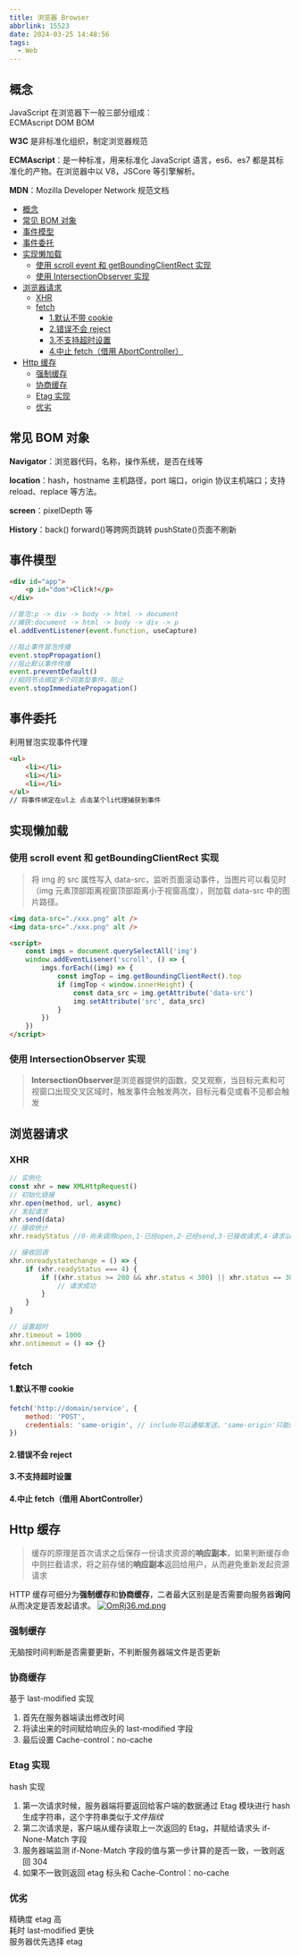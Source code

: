```yaml
---
title: 浏览器 Browser
abbrlink: 15523
date: 2024-03-25 14:48:56
tags:
  - Web
---
```


## 概念

JavaScript 在浏览器下一般三部分组成：  
ECMAscript DOM BOM

**W3C** 是非标准化组织，制定浏览器规范

**ECMAscript**：是一种标准，用来标准化 JavaScript 语言，es6、es7 都是其标准化的产物。在浏览器中以 V8，JSCore 等引擎解析。

**MDN**：Mozilla Developer Network 规范文档

<!-- more -->

- [概念](#概念)
- [常见 BOM 对象](#常见-bom-对象)
- [事件模型](#事件模型)
- [事件委托](#事件委托)
- [实现懒加载](#实现懒加载)
	- [使用 scroll event 和 getBoundingClientRect 实现](#使用-scroll-event-和-getboundingclientrect-实现)
	- [使用 IntersectionObserver 实现](#使用-intersectionobserver-实现)
- [浏览器请求](#浏览器请求)
	- [XHR](#xhr)
	- [fetch](#fetch)
		- [1.默认不带 cookie](#1默认不带-cookie)
		- [2.错误不会 reject](#2错误不会-reject)
		- [3.不支持超时设置](#3不支持超时设置)
		- [4.中止 fetch（借用 AbortController）](#4中止-fetch借用-abortcontroller)
- [Http 缓存](#http-缓存)
	- [强制缓存](#强制缓存)
	- [协商缓存](#协商缓存)
	- [Etag 实现](#etag-实现)
	- [优劣](#优劣)

## 常见 BOM 对象

**Navigator**：浏览器代码，名称，操作系统，是否在线等

**location**：hash，hostname 主机路径，port 端口，origin 协议主机端口；支持 reload、replace 等方法。

**screen**：pixelDepth 等

**History**：back() forward()等跨网页跳转 pushState()页面不刷新

## 事件模型

```html
<div id="app">
	<p id="dom">Click!</p>
</div>
```

```js
//冒泡:p -> div -> body -> html -> document
//捕获:document -> html -> body -> div -> p
el.addEventListener(event.function, useCapture)

//阻止事件冒泡传播
event.stopPropagation()
//阻止默认事件传播
event.preventDefault()
//相同节点绑定多个同类型事件，阻止
event.stopImmediatePropagation()
```

## 事件委托

利用冒泡实现事件代理

```html
<ul>
	<li></li>
	<li></li>
	<li></li>
</ul>
// 将事件绑定在ul上 点击某个li代理捕获到事件
```

## 实现懒加载

### 使用 scroll event 和 getBoundingClientRect 实现

> 将 img 的 src 属性写入 data-src，监听页面滚动事件，当图片可以看见时（img 元素顶部距离视窗顶部距离小于视窗高度），则加载
> data-src 中的图片路径。

```html
<img data-src="./xxx.png" alt />
<img data-src="./xxx.png" alt />

<script>
	const imgs = document.querySelectAll('img')
	window.addEventLisener('scroll', () => {
		imgs.forEach((img) => {
			const imgTop = img.getBoundingClientRect().top
			if (imgTop < window.innerHeight) {
				const data_src = img.getAttribute('data-src')
				img.setAttribute('src', data_src)
			}
		})
	})
</script>
```

### 使用 IntersectionObserver 实现

> **IntersectionObserver**是浏览器提供的函数，交叉观察，当目标元素和可视窗口出现交叉区域时，触发事件会触发两次，目标元看见或看不见都会触发

## 浏览器请求

### XHR

```js
// 实例化
const xhr = new XMLHttpRequest()
// 初始化链接
xhr.open(method, url, async)
// 发起请求
xhr.send(data)
// 接收统计
xhr.readyStatus //0-尚未调用open,1-已经open,2-已经send,3-已接收请求,4-请求以完成

// 接收回调
xhr.onreadystatechange = () => {
	if (xhr.readyStatus === 4) {
		if ((xhr.status >= 200 && xhr.status < 300) || xhr.status == 304) {
			// 请求成功
		}
	}
}

// 设置超时
xhr.timeout = 1000
xhr.ontimeout = () => {}
```

### fetch

#### 1.默认不带 cookie

```js
fetch('http://domain/service', {
	method: 'POST',
	credentials: 'same-origin', // include可以通榆发送，'same-origin'只能同域发送
})
```

#### 2.错误不会 reject

#### 3.不支持超时设置

#### 4.中止 fetch（借用 AbortController）

## Http 缓存

> 缓存的原理是首次请求之后保存一份请求资源的**响应副本**，如果判断缓存命中则拦截请求，将之前存储的**响应副本**返回给用户，从而避免重新发起资源请求

HTTP 缓存可细分为**强制缓存**和**协商缓存**，二者最大区别是是否需要向服务器**询问**从而决定是否发起请求。
[![OmRj36.md.png](https://ooo.0x0.ooo/2024/04/11/OmRj36.md.png)](https://img.tg/image/OmRj36)

### 强制缓存

无脑按时间判断是否需要更新，不判断服务器端文件是否更新

### 协商缓存

基于 last-modified 实现

1. 首先在服务器端读出修改时间
2. 将读出来的时间赋给响应头的 last-modified 字段
3. 最后设置 Cache-control：no-cache

### Etag 实现

hash 实现

1. 第一次请求时候，服务器端将要返回给客户端的数据通过 Etag 模块进行 hash 生成字符串，这个字符串类似于*文件指纹*
2. 第二次请求是，客户端从缓存读取上一次返回的 Etag，并赋给请求头 if-None-Match 字段
3. 服务器端监测 if-None-Match 字段的值与第一步计算的是否一致，一致则返回 304
4. 如果不一致则返回 etag 标头和 Cache-Control：no-cache

### 优劣

精确度 etag 高  
耗时 last-modified 更快  
服务器优先选择 etag
